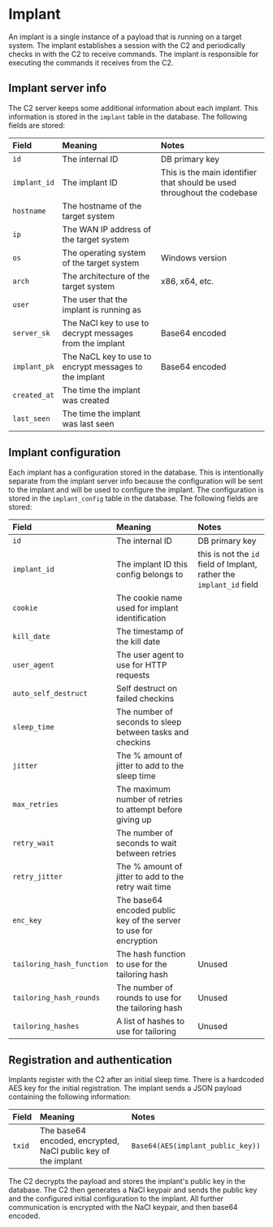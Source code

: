 # Implant

An implant is a single instance of a payload that is running on a target system. The implant establishes a session with the C2 and periodically checks in with the C2 to receive commands. The implant is responsible for executing the commands it receives from the C2.

## Implant server info

The C2 server keeps some additional information about each implant. This information is stored in the `implant` table in the database. The following fields are stored:

| Field | Meaning | Notes |
|:-----|:--------|:------|
| `id` | The internal ID | DB primary key|
| `implant_id` | The implant ID | This is the main identifier that should be used throughout the codebase|
| `hostname` | The hostname of the target system | |
| `ip` | The WAN IP address of the target system | |
| `os` | The operating system of the target system | Windows version |
| `arch` | The architecture of the target system | x86, x64, etc. |
| `user` | The user that the implant is running as | |
| `server_sk` | The NaCl key to use to decrypt messages from the implant | Base64 encoded |
| `implant_pk` | The NaCL key to use to encrypt messages to the implant | Base64 encoded |
| `created_at` | The time the implant was created | |
| `last_seen` | The time the implant was last seen | |


## Implant configuration

Each implant has a configuration stored in the database. This is intentionally separate from the implant server info because the configuration will be sent to the implant and will be used to configure the implant. The configuration is stored in the `implant_config` table in the database. The following fields are stored:

| Field | Meaning | Notes |
|:-----|:--------|:------|
| `id` | The internal ID | DB primary key|
|`implant_id`| The implant ID this config belongs to | this is not the `id` field of Implant, rather the `implant_id` field |
| `cookie` | The cookie name used for implant identification | |
| `kill_date` | The timestamp of the kill date | |
| `user_agent` | The user agent to use for HTTP requests | |
| `auto_self_destruct` | Self destruct on failed checkins | |
| `sleep_time` | The number of seconds to sleep between tasks and checkins | |
| `jitter` | The % amount of jitter to add to the sleep time | |
| `max_retries` | The maximum number of retries to attempt before giving up | |
| `retry_wait` | The number of seconds to wait between retries | |
| `retry_jitter` | The % amount of jitter to add to the retry wait time | |
| `enc_key` | The base64 encoded public key of the server to use for encryption | |
| `tailoring_hash_function` | The hash function to use for the tailoring hash | Unused |
| `tailoring_hash_rounds` | The number of rounds to use for the tailoring hash | Unused |
| `tailoring_hashes` | A list of hashes to use for tailoring | Unused |

## Registration and authentication

Implants register with the C2 after an initial sleep time. There is a hardcoded AES key for the initial registration. The implant sends a JSON payload containing the following information:

| Field | Meaning | Notes |
|:-----|:--------|:------|
|`txid`| The base64 encoded, encrypted,  NaCl public key of the implant | `Base64(AES(implant_public_key))` |

The C2 decrypts the payload and stores the implant's public key in the database. The C2 then generates a NaCl keypair and sends the public key and the configured initial configuration to the implant. All further communication is encrypted with the NaCl keypair, and then base64 encoded.
